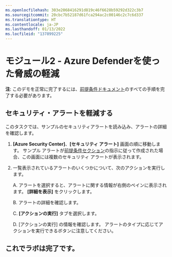```yaml
---
ms.openlocfilehash: 303e2068416291d819c46f6628b59292d322c3b7
ms.sourcegitcommit: 20cbc7b52187d61fca294ac2c00146c2c7c6d337
ms.translationtype: HT
ms.contentlocale: ja-JP
ms.lasthandoff: 01/13/2022
ms.locfileid: "137899225"
---
```

# <a name="module-2---mitigate-threats-using-azure-defender"></a>モジュール2 - Azure Defenderを使った脅威の軽減

**注**: このデモを正常に完了するには、[前提条件ドキュメント](00-prerequisites.md)のすべての手順を完了する必要があります。 

## <a name="mitigate-security-alerts"></a>セキュリティ・アラートを軽減する

このタスクでは、サンプルのセキュリティアラートを読み込み、アラートの詳細を確認します。

1. **[Azure Security Center]**、**[セキュリティ アラート]** 画面の順に移動します。 サンプル アラートが[前提条件セクション](00-prerequisites.md#Deploy-sample-alerts-for-Demo-in-Module-2)の指示に従って作成された場合、この画面には複数のセキュリティ アラートが表示されます。

9. 一覧表示されているアラートのいくつかについて、次のアクションを実行します。

    A. アラートを選択すると、アラートに関する情報が右側のペインに表示されます。  **[詳細を表示]** をクリックします。

    B. アラートの詳細を確認します。

    C. **[アクションの実行]** タブを選択します。

    D. [アクションの実行] の情報を確認します。 アラートのタイプに応じてアクションを実行できるボタンに注意してください。

## <a name="you-have-completed-the-lab"></a>これでラボは完了です。
